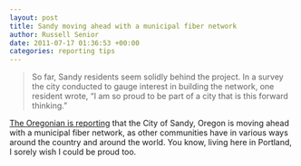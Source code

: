 ```yaml
---
layout: post
title: Sandy moving ahead with a municipal fiber network
author: Russell Senior
date: 2011-07-17 01:36:53 +00:00
categories: reporting tips
---
```

> So far, Sandy residents seem solidly behind the project. In a survey the city conducted to gauge interest in building the network, one resident wrote, “I am so proud to be part of a city that is this forward thinking.”

[The Oregonian is reporting](http://www.oregonlive.com/clackamascounty/index.ssf/2011/07/sandy_fiber_internet_project_t.html) that the City of Sandy, Oregon is moving ahead with a municipal fiber network, as other communities have in various ways around the country and around the world. You know, living here in Portland, I sorely wish I could be proud too.
